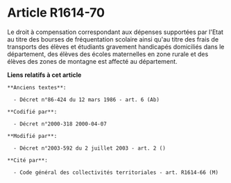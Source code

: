 # Article R1614-70

Le droit à compensation correspondant aux dépenses supportées par l'Etat au titre des bourses de fréquentation scolaire ainsi
qu'au titre des frais de transports des élèves et étudiants gravement handicapés domiciliés dans le département, des élèves
des écoles maternelles en zone rurale et des élèves des zones de montagne est affecté au département.

**Liens relatifs à cet article**

	**Anciens textes**:

	  - Décret n°86-424 du 12 mars 1986 - art. 6 (Ab)

	**Codifié par**:

	  - Décret n°2000-318 2000-04-07

	**Modifié par**:

	  - Décret n°2003-592 du 2 juillet 2003 - art. 2 ()

	**Cité par**:

	  - Code général des collectivités territoriales - art. R1614-66 (M)
